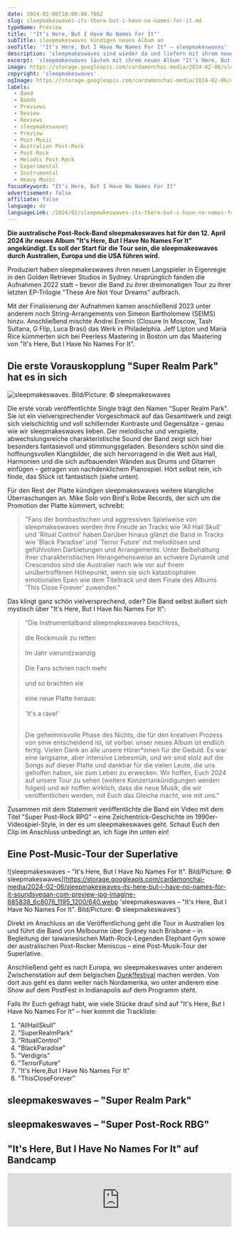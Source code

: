 ```yaml
---
date: 2024-02-06T10:00:00.766Z
slug: sleepmakeswaves-its-there-but-i-have-no-names-for-it.md
typeName: Preview
title: '"It‘s Here, But I Have No Names For It"'
subTitle: sleepmakeswaves kündigen neues Album an
seoTitle: '"It‘s Here, But I Have No Names For It" – sleepmakeswaves'
description: 'sleepmakeswaves sind wieder da und liefern mit ihrem neuen Album "It‘s Here, But I Have No Names For It" ordentlich ab. Erfahrt jetzt alles über die Platte und die anstehende Tour!'
excerpt: 'sleepmakeswaves läuten mit ihrem neuen Album "It‘s Here, But I Have No Names For It" ihre Welttournee für 2024 ein und liefern acht grandiose Songs ab. Hört jetzt rein und erfahrt alles über die Platte und über das abgefahrende Promo-Video zur Veröffentlichung!'
image: https://storage.googleapis.com/cardamonchai-media/2024-02-06/sleepmakeswaves-its-here-but-i-have-no-names-for-it-soundsvegan-com-jpg-imagine-080818_455253_1024_768/640.webp
copyright: 'sleepmakeswaves'
ogImage: https://storage.googleapis.com/cardamonchai-media/2024-02-06/sleepmakeswaves-its-here-but-i-have-no-names-for-it-soundsvegan-com-og-jpg-imagine-080818_455151_1200_628/640.webp
labels:
  - Band
  - Bands
  - Previews
  - Review
  - Reviews
  - sleepmakeswaves
  - Preview
  - Post-Music
  - Australian Post-Rock
  - Post-Rock
  - Melodic Post-Rock
  - Experimental
  - Instrumental
  - Heavy Music
focusKeyword: "It's Here, But I Have No Names For It"
advertisement: false
affiliate: false
language: de
languageLink: /2024/02/sleepmakeswaves-its-there-but-i-have-no-names-for-it-en/
---
```


**Die australische Post-Rock-Band sleepmakeswaves hat für den 12. April 2024 ihr neues Album "It's Here, But I Have No Names For It" angekündigt. Es soll der Start für die Tour sein, die sleepmakeswaves durch Australien, Europa und die USA führen wird.**

Produziert haben sleepmakeswaves ihren neuen Langspieler in Eigenregie in den Golden Retriever Studios in Sydney. Ursprünglich fanden die Aufnahmen 2022 statt – bevor die Band zu ihrer dreimonatigen Tour zu ihrer letzten EP-Trilogie "These Are Not Your Dreams" aufbrach.

Mit der Finalisierung der Aufnahmen kamen anschließend 2023 unter anderem noch String-Arrangements von Simeon Bartholomew (SEIMS) hinzu. Anschließend mischte Andrei Eremin (Closure In Moscow, Tash Sultana, G Flip, Luca Brasi) das Werk in Philadelphia. Jeff Lipton und Maria Rice kümmerten sich bei Peerless Mastering in Boston um das Mastering von "It's Here, But I Have No Names For It".

## Die erste Vorauskopplung "Super Realm Park" hat es in sich

![sleepmakeswaves. Bild/Picture: © sleepmakeswaves](https://storage.googleapis.com/cardamonchai-media/2024-02-06/sleepmakeswaves-its-here-but-i-have-no-names-for-it-soundsvegan-com-1-jpg-imagine-080818_131721_768_1024/640.webp 'sleepmakeswaves. Bild/Picture: © sleepmakeswaves')

Die erste vorab veröffentlichte Single trägt den Namen "Super Realm Park". Sie ist ein vielversprechender Vorgeschmack auf das Gesamtwerk und zeigt sich vielschichtig und voll schillernder Kontraste und Gegensätze – genau wie wir sleepmakeswaves lieben. Der melodische und verspielte, abwechslungsreiche charakteristische Sound der Band zeigt sich hier besonders fantasievoll und stimmungsgeladen. Besonders schön sind die hoffnungsvollen Klangbilder, die sich hervorragend in die Welt aus Hall, Harmonien und die sich aufbauenden Wänden aus Drums und Gitarren einfügen – getragen von nachdenklichem Pianospiel. Hört selbst rein, ich finde, das Stück ist fantastisch (siehe unten).

Für den Rest der Platte kündigen sleepmakeswaves weitere klangliche Überraschungen an. Mike Solo von Bird's Robe Records, der sich um die Promotion der Platte kümmert, schreibt:

> "Fans der bombastischen und aggressiven Spielweise von sleepmakeswaves werden ihre Freude an Tracks wie 'All Hail Skull' und 'Ritual Control' haben.Darüber hinaus glänzt die Band in Tracks wie 'Black Paradise' und 'Terror Future' mit melodiösen und gefühlvollen Darbietungen und Arrangements. Unter Beibehaltung ihrer charakteristischen Herangehensweise an schwere Dynamik und Crescendos sind die Australier nach wie vor auf ihrem unübertroffenen Höhepunkt, wenn sie sich katastrophalen emotionalen Epen wie dem Titeltrack und dem Finale des Albums 'This Close Forever' zuwenden."

Das klingt ganz schön vielversprechend, oder? Die Band selbst äußert sich mystisch über "It's Here, But I Have No Names For It":

> "Die Instrumentalband sleepmakeswaves beschloss,<br></br> die Rockmusik zu retten<br></br> Im Jahr vierundzwanzig<br></br> Die Fans schrien nach mehr<br></br> und so brachten sie<br></br> eine neue Platte heraus:<br></br> 'It's a rave!'<br></br>
>
> Die geheimnisvolle Phase des Nichts, die für den kreativen Prozess von smw entscheidend ist, ist vorbei: unser neues Album ist endlich fertig. Vielen Dank an alle unsere Hörer\*innen für die Geduld. Es war eine langsame, aber intensive Liebesmüh, und wir sind stolz auf die Songs auf dieser Platte und dankbar für die vielen Leute, die uns geholfen haben, sie zum Leben zu erwecken. Wir hoffen, Euch 2024 auf unsere Tour zu sehen (weitere Konzertankündigungen werden folgen) und wir hoffen wirklich, dass die neue Musik, die wir veröffentlichen werden, mit Euch das Gleiche macht, wie mit uns."

Zusammen mit dem Statement veröffentlichte die Band ein Video mit dem Titel "Super Post-Rock RPG" – eine Zeichentrick-Geschichte im 1990er-Videospiel-Style, in der es um sleepmakeswaves geht. Schaut Euch den Clip im Anschluss unbedingt an, ich füge ihn unten ein!

## Eine Post-Music-Tour der Superlative

![sleepmakeswaves – "It's Here, But I Have No Names For It". Bild/Picture: © sleepmakeswaves](https://storage.googleapis.com/cardamonchai-media/2024-02-06/sleepmakeswaves-its-here-but-i-have-no-names-for-it-soundsvegan-com-preview-jpg-imagine-685838_6c8076_1195_1200/640.webp 'sleepmakeswaves – "It's Here, But I Have No Names For It". Bild/Picture: © sleepmakeswaves')

Direkt im Anschluss an die Veröffentlichung geht die Tour in Australien los und führt die Band von Melbourne über Sydney nach Brisbane – in Begleitung der taiwanesischen Math-Rock-Legenden Elephant Gym sowie der australischen Post-Rocker Meniscus – eine Post-Musik-Tour der Superlative.

Anschließend geht es nach Europa, wo sleepmakeswaves unter anderem Zwischenstation auf dem belgischen [Dunk!festival](/tag/dunk-festival) machen werden. Von dort aus geht es dann weiter nach Nordamerika, wo unter anderem eine Show auf dem PostFest in Indianapolis auf dem Programm steht.

Falls Ihr Euch gefragt habt, wie viele Stücke drauf sind auf "It's Here, But I Have No Names For It" – hier kommt die Trackliste:

1. "AllHailSkull"
2. "SuperRealmPark"
3. "RitualControl"
4. "BlackParadise"
5. "Verdigris"
6. "TerrorFuture"
7. "It's Here,But I Have No Names For It"
8. "ThisCloseForever"

## sleepmakeswaves – "Super Realm Park"

<YouTube id="tXO4arUvZ5Y" />

## sleepmakeswaves – "Super Post-Rock RBG"

<YouTube id="7m1fugpDVU4" />

## "It's Here, But I Have No Names For It" auf Bandcamp

<iframe
  style="border: 0; width: 100%; height: 120px;"
  src="https://bandcamp.com/EmbeddedPlayer/album=138420873/size=large/bgcol=ffffff/linkcol=5c9b72/tracklist=false/artwork=small/transparent=true/"
  seamless
>
  <a href="https://sleepmakeswaves.bandcamp.com/album/its-here-but-i-have-no-names-for-it">
    It&#39;s Here, But I Have No Names For It by sleepmakeswaves
  </a>
</iframe>
